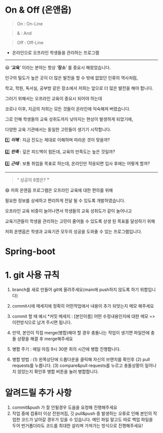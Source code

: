# On & Off (온앤옵)

> On : On-Line
> 

> & : And
> 

> Off : Off-Line
> 

- 온라인으로 오프라인 학생들을 관리하는 프로그램

---

😃 ‘**교육**’ 이라는 분야는 항상 ‘**장소**’ 를 중요시 해왔었습니다.

인구의 밀도가 높은 곳이 더 많은 발전을 할 수 밖에 없었던 인류의 역사처럼,

학교, 학원, 독서실, 공부방 같은 장소에서 저희는 앞으로 더 많은 발전을 해야 합니다.

그러기 위해서는 오프라인 교육이 중요시 되어야 하는데

코로나 이후, 지금의 저희는 모든 것들이 온라인에 익숙해져 버렸습니다.

그로 인해 학생들의 교육 성취도까지 낮아지는 현상이 발생하게 되었기에,

다양한 교육 기관에서는 동일한 고민들이 생기기 시작합니다.

1️⃣ ***이해*** : 지금 진도는 제대로 이해하며 따라온 것이 맞을까?

2️⃣ ***만족*** : 깊은 피드백이 힘든데, 교육의 만족도는 높은 것일까?

3️⃣ ***근태*** : 보통 취업을 목표로 하는데, 온라인만 적응되면 입사 후에는 어떻게 할까?

---

> “  성공의 8할은? **”**
> 

😄 저희 온앤옵 프로그램은 오프라인 교육에 대한 편의를 위해

필요한 정보를 상세하고 편리하게 전달 될 수 있도록 개발하였습니다.

오프라인 교육 비중이 늘어나면서 학생들의 교육 성취도가 같이 늘어나고

교육기관들이 학생을 관리하는 고민이 줄어들 수 있도록 상생 된 목표를 달성하기 위해

저희 온앤옵은 학생과 교육기관 모두의 성공을 도와줄 수 있는 프로그램입니다.

# Spring-boot
# 1. git 사용 규칙
1. branch를 새로 만들어 git에 올려주세요(main에 push하지 않도록 하기 위함입니다)
2. commit시에 메세지에 정확히 어떤작업에서 내용이 추가 되엇는지 메모 해주세요
3. commit 할 때 예시 
*커밋 메세지 : [본인이름] 어떤 수정내용인지에 대한 메모 => 이런방식으로 남겨 주시면 됩니다.

4. 만약, 본인이 직접 merge(병합)해야 할 경우 충돌나는 작업이 생기면 파일안에 충돌 상황을 해결 후 merge해주세요
5. 병합 주기 : 매일 아침 9시 30분 회의 시간에 병합 진행합니다.
6. 병합 방법 : 
 (1) 왼쪽상단에 드롭다운을 클릭해 자신의 브랜치를 확인후
 (2) pull requests를 누릅니다.
 (3) compare&pull requests를 누르고 충돌상황이 일어나지 않았는지 확인후 병합 버튼을 눌러 병합합니다.

# 알려드릴 추가 사항
1. commit&push 가 잘 안될경우 도움을 요청해 진행해주세요
2. 작업 중에 컴퓨터 이상 전원꺼짐, 깃 pull&push 중 발생하는 오류로 인해 
본인의 작업한 코드가 날아갈 경우가 있을 수 있습니다. 
메인 파일 말고도 따로 백업 파일을 두어 번거롭더라도 코드를 최대한 살리며 가져가는 방식으로 진행해주세요!


